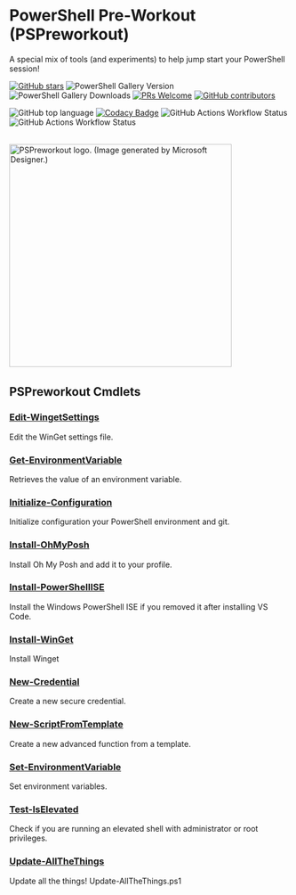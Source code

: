 <!-- markdownlint-disable first-line-heading -->
<!-- markdownlint-disable blanks-around-headings -->
<!-- markdownlint-disable no-inline-html -->
<a name='top'></a><div id='top' />
# PowerShell Pre-Workout (PSPreworkout)

A special mix of tools (and experiments) to help jump start your PowerShell session!

<!-- badges-start -->
[![GitHub stars](https://img.shields.io/github/stars/samerde/PSPreworkout?cacheSeconds=3600)](https://github.com/samerde/PSPreworkout/stargazers/)
![PowerShell Gallery Version](https://img.shields.io/powershellgallery/v/PSPreworkout?include_prereleases)
![PowerShell Gallery Downloads](https://img.shields.io/powershellgallery/dt/PSPreworkout)
[![PRs Welcome](https://img.shields.io/badge/PRs-welcome-brightgreen.svg?style=flat-square)](http://makeapullrequest.com)
[![GitHub contributors](https://img.shields.io/github/contributors/samerde/PSPreworkout.svg)](https://github.com/samerde/PSPreworkout/graphs/contributors/)

![GitHub top language](https://img.shields.io/github/languages/top/SamErde/PSPreworkout)
[![Codacy Badge](https://app.codacy.com/project/badge/Grade/ae92f0d929de494690e712b68fb3b52c)](https://app.codacy.com/gh/SamErde/PSPreworkout/dashboard?utm_source=gh&utm_medium=referral&utm_content=&utm_campaign=Badge_grade)
![GitHub Actions Workflow Status](https://img.shields.io/github/actions/workflow/status/SamErde/PSPreworkout/.github%2Fworkflows%2FBuild%20Module.yml)
![GitHub Actions Workflow Status](https://img.shields.io/github/actions/workflow/status/SamErde/PSPreworkout/.github%2Fworkflows%2FDeploy%20MkDocs.yml?label=MkDocs)
<!-- badges-end -->
&nbsp;  
<img src="https://raw.githubusercontent.com/SamErde/PSPreworkout/main/media/PSPreworkout-Animated-Logo-170.png" alt="PSPreworkout logo. (Image generated by Microsoft Designer.)" width="400" />
&nbsp;  

## PSPreworkout Cmdlets
### [Edit-WingetSettings](Edit-WingetSettings.md)
Edit the WinGet settings file.

### [Get-EnvironmentVariable](Get-EnvironmentVariable.md)
Retrieves the value of an environment variable.

### [Initialize-Configuration](Initialize-Configuration.md)
Initialize configuration your PowerShell environment and git.

### [Install-OhMyPosh](Install-OhMyPosh.md)
Install Oh My Posh and add it to your profile.

### [Install-PowerShellISE](Install-PowerShellISE.md)
Install the Windows PowerShell ISE if you removed it after installing VS Code.

### [Install-WinGet](Install-WinGet.md)
Install Winget

### [New-Credential](New-Credential.md)
Create a new secure credential.

### [New-ScriptFromTemplate](New-ScriptFromTemplate.md)
Create a new advanced function from a template.

### [Set-EnvironmentVariable](Set-EnvironmentVariable.md)
Set environment variables.

### [Test-IsElevated](Test-IsElevated.md)
Check if you are running an elevated shell with administrator or root privileges.

### [Update-AllTheThings](Update-AllTheThings.md)
Update all the things! Update-AllTheThings.ps1 



